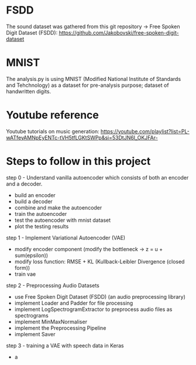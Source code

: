 # FSDD
The sound dataset was gathered from this git repository -> Free Spoken Digit Dataset (FSDD):
https://github.com/Jakobovski/free-spoken-digit-dataset

# MNIST
The analysis.py is using MNIST (Modified National Institute of Standards and Tehchnology) as a dataset for pre-analysis purpose; dataset of handwritten digits.

# Youtube reference
Youtube tutorials on music generation:
https://youtube.com/playlist?list=PL-wATfeyAMNpEyENTc-tVH5tfLGKtSWPp&si=53DtJN6I_OKJFAr-



# Steps to follow in this project
step 0 - Understand vanilla autoencoder which consists of both an encoder and a decoder.
  - build an encoder
  - build a decoder
  - combine and make the autoencoder
  - train the autoencoder
  - test the autoencoder with mnist dataset
  - plot the testing results

step 1 - Implement Variational Autoencoder (VAE)
  - modify encoder component (modify the bottleneck -> z = u + sum(epsilon))
  - modify loss function: RMSE + KL (Kullback-Leibler Divergence (closed form))
  - train vae
    
step 2 - Preprocessing Audio Datasets
  - use Free Spoken Digit Dataset (FSDD) (an audio preprocessing library)
  - implement Loader and Padder for file processing
  - implement LogSpectrogramExtractor to preprocess audio files as spectrograms
  - implement MinMaxNormaliser
  - implement the Preprocessing Pipeline
  - implement Saver

step 3 - training a VAE with speech data in Keras
- a
